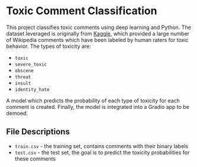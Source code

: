 # Toxic Comment Classification

This project classifies toxic comments using deep learning and Python. The dataset leveraged is originally from [Kaggle](https://www.kaggle.com/competitions/jigsaw-toxic-comment-classification-challenge/), which provided a large number of Wikipedia comments which have been labeled by human raters for toxic behavior. 
The types of toxicity are:

- `toxic`
- `severe_toxic`
- `obscene`
- `threat`
- `insult`
- `identity_hate`

A model which predicts the probability of each type of toxicity for each comment is created. Finally, the model is integrated into a Gradio app to be demoed.

## File Descriptions
- `train.csv` - the training set, contains comments with their binary labels
- `test.csv` - the test set, the goal is to predict the toxicity probabilities for these comments
